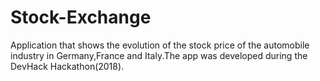 # Stock-Exchange
  Application that shows the evolution of the stock price of the automobile industry in Germany,France and Italy.The app was developed during the DevHack Hackathon(2018).
